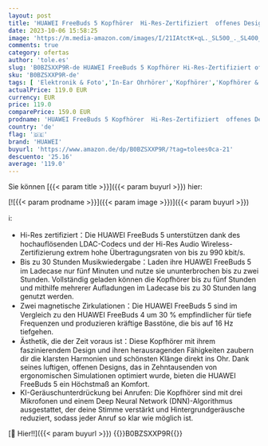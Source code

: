 ```yaml
---
layout: post
title: 'HUAWEI FreeBuds 5 Kopfhörer  Hi-Res-Zertifiziert  offenes Design für verbesserten Komfort  30 Stunden Akkulaufzeit Wasserdichtigkeit IPX4  Ceramic White'
date: 2023-10-06 15:58:25
image: 'https://m.media-amazon.com/images/I/21IAtctK+qL._SL500_._SL400_.jpg'
comments: true
category: ofertas
author: 'tole.es'
slug: 'B0BZSXXP9R-de HUAWEI FreeBuds 5 Kopfhörer Hi-Res-Zertifiziert offenes...'
sku: 'B0BZSXXP9R-de'
tags: [ 'Elektronik & Foto','In-Ear Ohrhörer','Kopfhörer','Kopfhörer & Zubehör','huawei','🇩🇪', ]
actualPrice: 119.0 EUR
currency: EUR
price: 119.0
comparePrice: 159.0 EUR
prodname: 'HUAWEI FreeBuds 5 Kopfhörer  Hi-Res-Zertifiziert  offenes Design für verbesserten Komfort  30 Stunden Akkulaufzeit Wasserdichtigkeit IPX4  Ceramic White'
country: 'de'
flag: '🇩🇪'
brand: 'HUAWEI'
buyurl: 'https://www.amazon.de/dp/B0BZSXXP9R/?tag=tolees0ca-21'
descuento: '25.16'
average: '119.0'
---
```


Sie können [{{< param title >}}]({{< param buyurl >}}) hier:

[![{{< param prodname >}}]({{< param image >}})]({{< param buyurl >}})

ℹ️:

- Hi-Res zertifiziert：Die HUAWEI FreeBuds 5 unterstützen dank des hochauflösenden LDAC-Codecs und der Hi-Res Audio Wireless-Zertifizierung extrem hohe Übertragungsraten von bis zu 990 kbit/s.
- Bis zu 30 Stunden Musikwiedergabe：Laden ihre HUAWEI FreeBuds 5 im Ladecase nur fünf Minuten und nutze sie ununterbrochen bis zu zwei Stunden. Vollständig geladen können die Kopfhörer bis zu fünf Stunden und mithilfe mehrerer Aufladungen im Ladecase bis zu 30 Stunden lang genutzt werden.
- Zwei magnetische Zirkulationen：Die HUAWEI FreeBuds 5 sind im Vergleich zu den HUAWEI FreeBuds 4 um 30 % empfindlicher für tiefe Frequenzen und produzieren kräftige Basstöne, die bis auf 16 Hz tiefgehen.
- Ästhetik, die der Zeit voraus ist：Diese Kopfhörer mit ihrem faszinierendem Design und ihren herausragenden Fähigkeiten zaubern dir die klarsten Harmonien und schönsten Klänge direkt ins Ohr. Dank seines luftigen, offenen Designs, das in Zehntausenden von ergonomischen Simulationen optimiert wurde, bieten die HUAWEI FreeBuds 5 ein Höchstmaß an Komfort.
- KI-Geräuschunterdrückung bei Anrufen: Die Kopfhörer sind mit drei Mikrofonen und einem Deep Neural Network (DNN)-Algorithmus ausgestattet, der deine Stimme verstärkt und Hintergrundgeräusche reduziert, sodass jeder Anruf so klar wie möglich ist.

[🛒 Hier!!]({{< param buyurl >}})
{{<world>}}B0BZSXXP9R{{</world>}}
